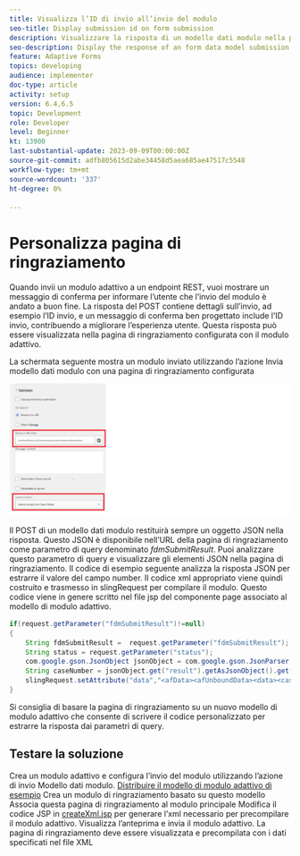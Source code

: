 ```yaml
---
title: Visualizza l’ID di invio all’invio del modulo
seo-title: Display submission id on form submission
description: Visualizzare la risposta di un modello dati modulo nella pagina di ringraziamento
seo-description: Display the response of an form data model submission in thank you page
feature: Adaptive Forms
topics: developing
audience: implementer
doc-type: article
activity: setup
version: 6.4,6.5
topic: Development
role: Developer
level: Beginner
kt: 13900
last-substantial-update: 2023-09-09T00:00:00Z
source-git-commit: adfb805615d2abe34458d5aea685ae47517c5548
workflow-type: tm+mt
source-wordcount: '337'
ht-degree: 0%

---
```


# Personalizza pagina di ringraziamento

Quando invii un modulo adattivo a un endpoint REST, vuoi mostrare un messaggio di conferma per informare l’utente che l’invio del modulo è andato a buon fine. La risposta del POST contiene dettagli sull’invio, ad esempio l’ID invio, e un messaggio di conferma ben progettato include l’ID invio, contribuendo a migliorare l’esperienza utente. Questa risposta può essere visualizzata nella pagina di ringraziamento configurata con il modulo adattivo.

La schermata seguente mostra un modulo inviato utilizzando l’azione Invia modello dati modulo con una pagina di ringraziamento configurata

![pagina di ringraziamento](./assets/thank-you-page-fdm-submit.png)

Il POST di un modello dati modulo restituirà sempre un oggetto JSON nella risposta. Questo JSON è disponibile nell’URL della pagina di ringraziamento come parametro di query denominato _fdmSubmitResult_. Puoi analizzare questo parametro di query e visualizzare gli elementi JSON nella pagina di ringraziamento.
Il codice di esempio seguente analizza la risposta JSON per estrarre il valore del campo number. Il codice xml appropriato viene quindi costruito e trasmesso in slingRequest per compilare il modulo. Questo codice viene in genere scritto nel file jsp del componente page associato al modello di modulo adattivo.

```java
if(request.getParameter("fdmSubmitResult")!=null)
{
    String fdmSubmitResult =  request.getParameter("fdmSubmitResult");
    String status = request.getParameter("status");
    com.google.gson.JsonObject jsonObject = com.google.gson.JsonParser.parseString(fdmSubmitResult).getAsJsonObject();
    String caseNumber = jsonObject.get("result").getAsJsonObject().get("number").getAsString();
    slingRequest.setAttribute("data","<afData><afUnboundData><data><caseNumber>"+caseNumber+"</caseNumber><status>"+status+"</status></data></afUnboundData></afData>");
}
```

Si consiglia di basare la pagina di ringraziamento su un nuovo modello di modulo adattivo che consente di scrivere il codice personalizzato per estrarre la risposta dai parametri di query.

## Testare la soluzione

Crea un modulo adattivo e configura l’invio del modulo utilizzando l’azione di invio Modello dati modulo.
[Distribuire il modello di modulo adattivo di esempio](assets/thank-you-page-template.zip)
Crea un modulo di ringraziamento basato su questo modello Associa questa pagina di ringraziamento al modulo principale Modifica il codice JSP in [createXml.jsp](http://localhost:4502/apps/thank-you-page-template/component/page/thankyoupage/createxml.jsp) per generare l’xml necessario per precompilare il modulo adattivo.
Visualizza l’anteprima e invia il modulo adattivo.
La pagina di ringraziamento deve essere visualizzata e precompilata con i dati specificati nel file XML



